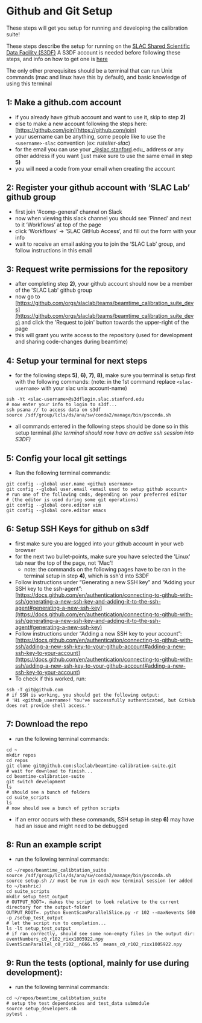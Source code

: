 # Github and Git Setup

These steps will get you setup for running and developing the calibration suite!

These steps describe the setup for running on the [SLAC Shared Scientific Data Facility (S3DF)](https://s3df.slac.stanford.edu/public/doc/#/) A S3DF account is needed before following these steps, and info on how to get one is [here](https://s3df.slac.stanford.edu/public/doc/#/accounts-and-access)

The only other prerequisites should be a terminal that can run Unix commands (mac and linux have this by default), and basic knowledge of using this terminal

## 1: Make a github.com account

* if you already have github account and want to use it, skip to step **2)**
* else to make a new account following the steps here: [https://github.com/join](https://github.com/join)
* your username can be anything, some people like to use the `<username>-slac` convention (ex: _nstelter-slac_)
* for the email you can use your _@slac.stanford.edu_ address or any other address if you want (just make sure to use the same email in step **5)**
* you will need a code from your email when creating the account

## 2: Register your github account with ‘SLAC Lab’ github group

* first join ‘#comp-general’ channel on Slack
* now when viewing this slack channel you should see ‘Pinned’ and next to it ‘Workflows’ at top of the page
* click ‘Workflows’ -> ‘SLAC GitHub Access’, and fill out the form with your info
* wait to receive an email asking you to join the ‘SLAC Lab’ group, and follow instructions in this email

## 3: Request write permissions for the repository

* after completing step **2)**, your github account should now be a member of the 'SLAC Lab' github group
*  now go to [https://github.com/orgs/slaclab/teams/beamtime_calibration_suite_devs](https://github.com/orgs/slaclab/teams/beamtime_calibration_suite_devs) and click the 'Request to join' button towards the upper-right of the page
*  this will grant you write access to the repository (used for development and sharing code-changes during beamtime)

## 4: Setup your terminal for next steps

* for the following steps **5)**, **6)**, **7)**, **8)**, make sure you terminal is setup first with the following commands:
(note: in the 1st command replace `<slac-username>` with your slac unix account-name)
```
ssh -Yt <slac-username>@s3dflogin.slac.stanford.edu
# now enter your info to login to s3df...
ssh psana // to access data on s3df
source /sdf/group/lcls/ds/ana/sw/conda2/manage/bin/psconda.sh
```
* all commands entered in the following steps should be done so in this setup terminal _(the terminal should now have an active ssh session into S3DF)_

## 5: Config your local git settings

* Run the following terminal commands:
```
git config --global user.name <github username>
git config --global user.email <email used to setup github account>
# run one of the following cmds, depending on your preferred editor
# (the editor is used during some git operations)
git config --global core.editor vim
git config --global core.editor emacs
```

## 6: Setup SSH Keys for github on s3df

* first make sure you are logged into your github account in your web browser
* for the next two bullet-points, make sure you have selected the 'Linux' tab near the top of the page, not 'Mac'!
  * note: the commands on the following pages have to be ran in the terminal setup in step **4)**, which is ssh'd into S3DF
* Follow instructions under “Generating a new SSH key” and “Adding your SSH key to the ssh-agent”: [https://docs.github.com/en/authentication/connecting-to-github-with-ssh/generating-a-new-ssh-key-and-adding-it-to-the-ssh-agent#generating-a-new-ssh-key](https://docs.github.com/en/authentication/connecting-to-github-with-ssh/generating-a-new-ssh-key-and-adding-it-to-the-ssh-agent#generating-a-new-ssh-key)
* Follow instructions under “Adding a new SSH key to your account”: [https://docs.github.com/en/authentication/connecting-to-github-with-ssh/adding-a-new-ssh-key-to-your-github-account#adding-a-new-ssh-key-to-your-account](https://docs.github.com/en/authentication/connecting-to-github-with-ssh/adding-a-new-ssh-key-to-your-github-account#adding-a-new-ssh-key-to-your-account)
* To check if this worked, run:
```
ssh -T git@github.com
# if SSH is working, you should get the following output:
# 'Hi <github_username>! You've successfully authenticated, but GitHub does not provide shell access.'
```

## 7: Download the repo

* run the following terminal commands:
```
cd ~
mkdir repos
cd repos
git clone git@github.com:slaclab/beamtime-calibration-suite.git
# wait for download to finish...
cd beamtime-calibration-suite
git switch development
ls
# should see a bunch of folders
cd suite_scripts
ls
# now should see a bunch of python scripts
```
* if an error occurs with these commands, SSH setup in step **6)** may have had an issue and might need to be debugged


## 8: Run an example script

* run the following terminal commands:
```
cd ~/repos/beamtime_calibtation_suite
source /sdf/group/lcls/ds/ana/sw/conda2/manage/bin/psconda.sh
source setup.sh // must be run in each new terminal session (or added to ~/bashric)
cd suite_scripts
mkdir setup_test_output
# OUTPUT_ROOT=. makes the script to look relative to the current directory for the output-folder
OUTPUT_ROOT=. python EventScanParallelSlice.py -r 102 --maxNevents 500 -p /setup_test_output
# let the script run to completion...
ls -lt setup_test_output
# if ran correctly, should see some non-empty files in the output dir:
eventNumbers_c0_r102_rixx1005922.npy  EventScanParallel_c0_r102__n666.h5  means_c0_r102_rixx1005922.npy
```

## 9: Run the tests (optional, mainly for use during development):
* run the following terminal commands:
```
cd ~/repos/beamtime_calibtation_suite
# setup the test dependencies and test_data submodule
source setup_developers.sh
pytest .
```
